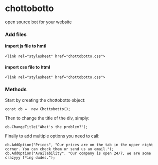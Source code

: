# chottobotto
open source bot for your website

### Add files
#### import js file to hmtl

```
<link rel="stylesheet" href="chottobotto.css">
```

#### import css file to html
```
<link rel="stylesheet" href="chottobotto.css">
```

### Methods
Start by creating the chottobotto object:

```
const cb =  new Chottobotto();
```

Then to change the title of the div, simply:

```
cb.ChangeTitle("What's the problem?");
```

Finally to add multiple options you need to call:

```
cb.AddOption("Prices", "Our prices are on the tab in the upper right corner. You can check them or send us an email.");
cb.AddOption("Availability", "Our company is open 24/7, we are some crazyyy f*ing dudes.");
```
